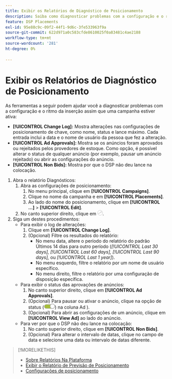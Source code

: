 ```yaml
---
title: Exibir os Relatórios de Diagnóstico de Posicionamento
description: Saiba como diagnosticar problemas com a configuração e o ritmo da inserção.
feature: DSP Placements
exl-id: 95e88c9c-09f2-44f1-9d6c-3fe533963f9a
source-git-commit: 622d971a0c583cfde8610025f0a83481c4ae2188
workflow-type: tm+mt
source-wordcount: '281'
ht-degree: 0%

---
```


# Exibir os Relatórios de Diagnóstico de Posicionamento

<!-- Does this really belong in the Campaign Management > Reports section or in the Placements section? -->

As ferramentas a seguir podem ajudar você a diagnosticar problemas com a configuração e o ritmo da inserção assim que uma campanha estiver ativa:

* **[!UICONTROL Change Log]:** Mostra alterações nas configurações de posicionamento de chave, como nome, status e lance máximo. Cada entrada inclui a data e o nome de usuário da pessoa que fez a alteração.
* **[!UICONTROL Ad Approvals]:** Mostra se os anúncios foram aprovados ou rejeitados pelos provedores de estoque. Como opção, é possível alterar o status de qualquer anúncio (por exemplo, pausar um anúncio rejeitado) ou abrir as configurações do anúncio.
* **[!UICONTROL Non Bids]:** Mostra por que o DSP não deu lance na colocação.

1. Abra o relatório Diagnósticos:
   1. Abra as configurações de posicionamento:
      1. No menu principal, clique em **[!UICONTROL Campaigns]**.
      1. Clique no nome da campanha e em **[!UICONTROL Placements]**.
      1. Ao lado do nome do posicionamento, clique em  **[!UICONTROL ...]** > **[!UICONTROL Edit]**.
   1. No canto superior direito, clique em ![Diagnóstico de posicionamento](/help/dsp/assets/placement-diagnostics.png).
1. Siga um destes procedimentos:
   * Para exibir o log de alterações:
      1. Clique em **[!UICONTROL Change Log]**.
      1. (Opcional) Filtre os resultados do relatório:
         * No menu data, altere o período do relatório do padrão Últimos 14 dias para outro período (*[!UICONTROL Last 30 days],* *[!UICONTROL Last 60 days],* *[!UICONTROL Last 90 days],* ou *[!UICONTROL Last 1 year]*).
         * No menu esquerdo, filtre o relatório por um nome de usuário específico.
         * No menu direito, filtre o relatório por uma configuração de disposição específica.
   * Para exibir o status das aprovações de anúncios:
      1. No canto superior direito, clique em **[!UICONTROL Ad Approvals]**.
      1. (Opcional) Para pausar ou ativar o anúncio, clique na opção de status (![Alternância de status](/help/dsp/assets/status-switch.png)) na coluna Ad ).
      1. (Opcional) Para abrir as configurações de um anúncio, clique em **[!UICONTROL View Ad]** ao lado do anúncio.
   * Para ver por que o DSP não deu lance na colocação:
      1. No canto superior direito, clique em **[!UICONTROL Non Bids]**.
      1. (Opcional) Para alterar o intervalo de datas, clique no campo de data e selecione uma data ou intervalo de datas diferente.

<!-- Later, add link to >* Definitions for NBRs (Reading No Bid Reports (NBRs)) -->

>[!MORELIKETHIS]
>
>* [Sobre Relatórios Na Plataforma](campaign-reports-about.md)
>* [Exibir o Relatório de Previsão de Posicionamento](/help/dsp/campaign-management/reports/placement-forecast.md)
>* [Configurações de posicionamento](/help/dsp/campaign-management/placements/placement-settings.md)
